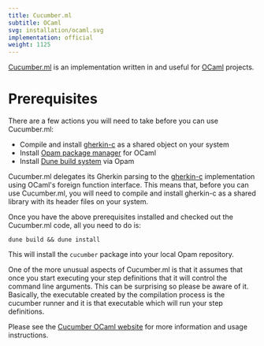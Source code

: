 ```yaml
---
title: Cucumber.ml
subtitle: OCaml
svg: installation/ocaml.svg
implementation: official
weight: 1125
---
```


[Cucumber.ml](https://github.com/cucumber/cucumber.ml) is an
implementation written in and useful for
[OCaml](http://www.ocaml.org/) projects.

# Prerequisites

There are a few actions you will need to take before you can use
Cucumber.ml:

  * Compile and install
    [gherkin-c](https://github.com/cucumber/cucumber/tree/master/gherkin/c)
    as a shared object on your system
  * Install [Opam package manager](https://opam.ocaml.org/) for OCaml
  * Install [Dune build system](https://github.com/ocaml/dune) via Opam

Cucumber.ml delegates its Gherkin parsing to the
[gherkin-c](https://github.com/cucumber/cucumber/tree/master/gherkin/c)
implementation using OCaml's foreign function interface. This means
that, before you can use Cucumber.ml, you will need to compile and
install gherkin-c as a shared library with its header files on your
system.

Once you have the above prerequisites installed and checked out the
Cucumber.ml code, all you need to do is:

```shell
dune build && dune install
```

This will install the `cucumber` package into your local Opam
repository. 

One of the more unusual aspects of Cucumber.ml is that it assumes that
once you start executing your step definitions that it will control
the command line arguments. This can be surprising so please be aware
of it. Basically, the executable created by the compilation process is
the cucumber runner and it is that executable which will run your step
definitions.

Please see the [Cucumber OCaml
website](https://github.com/cucumber/cucumber.ml) for more information
and usage instructions.
